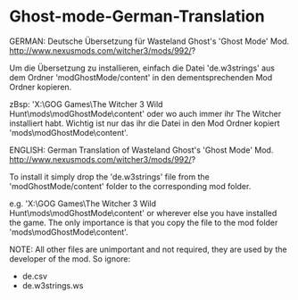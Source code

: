 # Ghost-mode-German-Translation

GERMAN:
Deutsche Übersetzung für Wasteland Ghost's 'Ghost Mode' Mod.
http://www.nexusmods.com/witcher3/mods/992/?


Um die Übersetzung zu installieren, einfach die Datei 'de.w3strings'
aus dem Ordner 'modGhostMode/content' in den dementsprechenden Mod Ordner kopieren.

zBsp: 'X:\GOG Games\The Witcher 3 Wild Hunt\mods\modGhostMode\content\'
oder wo auch immer ihr The Witcher installiert habt.
Wichtig ist nur das ihr die Datei in den Mod Ordner kopiert 'mods\modGhostMode\content\'.

ENGLISH:
German Translation of Wasteland Ghost's 'Ghost Mode' Mod.
http://www.nexusmods.com/witcher3/mods/992/?


To install it simply drop the 'de.w3strings' file from the 'modGhostMode/content' folder
to the corresponding mod folder.

e.g. 'X:\GOG Games\The Witcher 3 Wild Hunt\mods\modGhostMode\content\' or wherever else you have installed the game.
The only importance is that you copy the file to the mod folder 'mods\modGhostMode\content\'.


NOTE: All other files are unimportant and not required, they are used by the developer of the mod.
So ignore:
- de.csv
- de.w3strings.ws